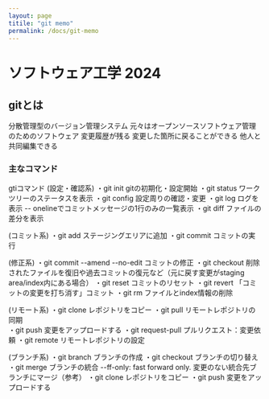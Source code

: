 ```yaml
---
layout: page
titile: "git memo"
permalink: /docs/git-memo
---
```


# ソフトウェア工学 2024

## gitとは
分散管理型のバージョン管理システム
元々はオープンソースソフトウェア管理のためのソフトウェア
変更履歴が残る
変更した箇所に戻ることができる
他人と共同編集できる

### 主なコマンド
gtiコマンド
(設定・確認系)
・git init
  gitの初期化・設定開始
・git status
  ワークツリーのステータスを表示
・git config 
  設定周りの確認・変更
・git log
  ログを表示
  -- onelineでコミットメッセージの1行のみの一覧表示
・git diff
  ファイルの差分を表示

(コミット系)
・git add
  ステージングエリアに追加
・git commit 
  コミットの実行

(修正系)
・git commit --amend --no-edit
  コミットの修正
・git checkout
  削除されたファイルを復旧や過去コミットの復元など（元に戻す変更がstaging area/index内にある場合）
・git reset
  コミットのリセット
・git revert
  「コミットの変更を打ち消す」コミット
・git rm
  ファイルとindex情報の削除

(リモート系)
・git clone
  レポジトリをコピー
・git pull
  リモートレポジトリの同期	
・git push
  変更をアップロードする
・git request-pull
  プルリクエスト：変更依頼
・git remote
  リモートレポジトリの設定

(ブランチ系)
・git branch
  ブランチの作成
・git checkout
  ブランチの切り替え
・git merge
  ブランチの統合
  --ff-only: fast forward only. 変更のない統合先ブランチにマージ（参考）
・git clone
  レポジトリをコピー
・git push
  変更をアップロードする
